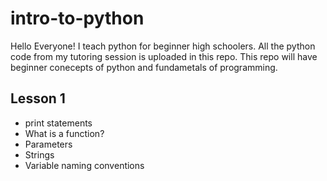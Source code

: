 # intro-to-python
Hello Everyone! I teach python for beginner high schoolers. All the python code from my tutoring session is uploaded in this repo. This repo will have beginner conecepts of python and fundametals of programming. 

## Lesson 1
+ print statements 
+ What is a function?
+ Parameters
+ Strings
+ Variable naming conventions
